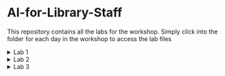 # AI-for-Library-Staff

This repository contains all the labs for the workshop. Simply click into the folder for each day in the workshop to access the lab files

<details>
    <summary>Lab 1</summary>
    &emsp;&emsp;<a href="./Lab 1/Lab 1.1 - Introduction to GAI Tools/">Lab 1.1 - Practicing Prompt Engineering</a><br>
    &emsp;&emsp;<a href="./Lab 1/Lab 1.2 - GAI in Action/">Lab 1.2 - GAI in Action</a>
</details>
<details>
    <summary>Lab 2</summary>
    &emsp;&emsp;<br>
    &emsp;&emsp;
</details>
<details>
    <summary>Lab 3</summary>
    &emsp;&emsp;<a href="./Lab 3/Lab 3.1 - Transforming Library Functions with Generative AI/">Lab 3.1 - Transforming Library Functions with Generative AI</a><br>
    &emsp;&emsp;
</details>

